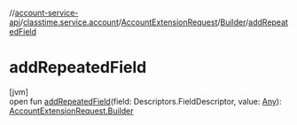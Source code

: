 //[account-service-api](../../../../index.md)/[classtime.service.account](../../index.md)/[AccountExtensionRequest](../index.md)/[Builder](index.md)/[addRepeatedField](add-repeated-field.md)

# addRepeatedField

[jvm]\
open fun [addRepeatedField](add-repeated-field.md)(field: Descriptors.FieldDescriptor, value: [Any](https://kotlinlang.org/api/latest/jvm/stdlib/kotlin/-any/index.html)): [AccountExtensionRequest.Builder](index.md)
